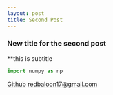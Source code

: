```yaml
---
layout: post
title: Second Post
---
```


### New title for the second post
**this is subtitle
```python
import numpy as np
```
[Github](https://github.com/limhyesu98)
[redbaloon17@gmail.com](mailto:redbaloon17@gmail.com)
